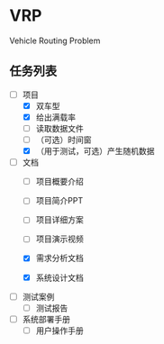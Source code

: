 # VRP
 Vehicle Routing Problem

## 任务列表

- [ ] 项目
  - [x] 双车型
  - [x] 给出满载率
  - [ ] 读取数据文件
  - [ ] （可选）时间窗
  - [x] （用于测试，可选）产生随机数据

- [ ] 文档
  - [ ] 项目概要介绍
  - [ ] 项目简介PPT
  - [ ] 项目详细方案
  - [ ] 项目演示视频
  - [x] 需求分析文档

  - [x] 系统设计文档
- [ ] 测试案例
  - [ ] 测试报告
- [ ] 系统部署手册
  - [ ] 用户操作手册